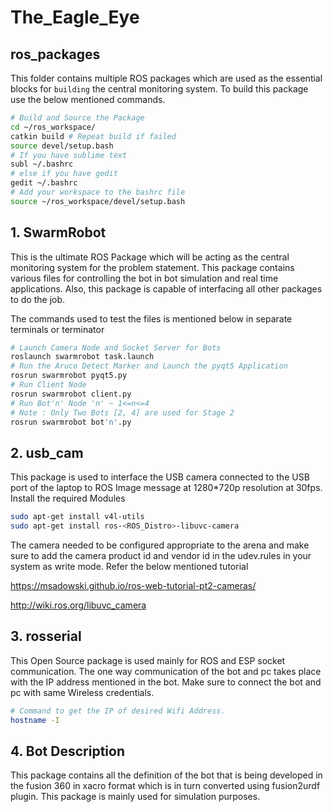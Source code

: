 # The_Eagle_Eye
## ros_packages

This folder contains multiple ROS packages which are used as the essential blocks for `building` the central monitoring system. To build this package use the below mentioned commands.

```bash
# Build and Source the Package
cd ~/ros_workspace/
catkin build # Repeat build if failed
source devel/setup.bash
# If you have sublime text
subl ~/.bashrc
# else if you have gedit
gedit ~/.bashrc
# Add your workspace to the bashrc file
source ~/ros_workspace/devel/setup.bash
```

## 1. SwarmRobot

This is the ultimate ROS Package which will be acting as the central monitoring system for the problem statement. This package contains various files for controlling the bot in bot simulation and real time applications. Also, this package is capable of interfacing all other packages to do the job.

The commands used to test the files is mentioned below in separate terminals or terminator

```bash
# Launch Camera Node and Socket Server for Bots
roslaunch swarmrobot task.launch
# Run the Aruco Detect Marker and Launch the pyqt5 Application
rosrun swarmrobot pyqt5.py
# Run Client Node
rosrun swarmrobot client.py
# Run Bot'n' Node 'n' ~ 1<=n<=4
# Note : Only Two Bots [2, 4] are used for Stage 2
rosrun swarmrobot bot'n'.py
```

## 2. usb_cam

This package is used to interface the USB camera connected to the USB port of the laptop to ROS Image message at 1280*720p resolution at 30fps. Install the required Modules

```bash
sudo apt-get install v4l-utils
sudo apt-get install ros-<ROS_Distro>-libuvc-camera
```

The camera needed to be configured appropriate to the arena and make sure to add the camera product id and vendor id in the udev.rules in your system as write mode. Refer the below mentioned tutorial

https://msadowski.github.io/ros-web-tutorial-pt2-cameras/

http://wiki.ros.org/libuvc_camera

## 3.  rosserial

This Open Source package is used mainly for ROS and ESP socket communication. The one way communication of the bot and pc takes place with the IP address mentioned in the bot. Make sure to connect the bot and pc with same Wireless credentials.

```bash
# Command to get the IP of desired Wifi Address.
hostname -I
```

## 4. Bot Description

This package contains all the definition of the bot that is being developed in the fusion 360 in xacro format which is in turn converted using fusion2urdf plugin. This package is mainly used for simulation purposes.